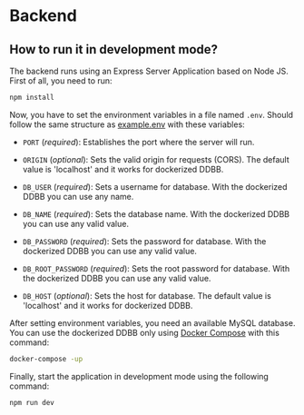 # Backend

## How to run it in development mode?

The backend runs using an Express Server Application based on Node JS. First of all, you need to run:

```bash
npm install
```

Now, you have to set the environment variables in a file named `.env`. Should follow the same structure as [example.env](./example.env) with these variables:
- `PORT` (*required*): Establishes the port where the server will run.

- `ORIGIN` (*optional*): Sets the valid origin for requests (CORS). The default value is 'localhost' and it works for dockerized DDBB.

- `DB_USER` (*required*): Sets a username for database. With the dockerized DDBB you can use any name.

- `DB_NAME` (*required*): Sets the database name. With the dockerized DDBB you can use any valid value.

- `DB_PASSWORD` (*required*): Sets the password for database. With the dockerized DDBB you can use any valid value.

- `DB_ROOT_PASSWORD` (*required*): Sets the root password for database. With the dockerized DDBB you can use any valid value. 

- `DB_HOST` (*optional*): Sets the host for database. The default value is 'localhost' and it works for dockerized DDBB.

After setting environment variables, you need an available MySQL database. You can use the dockerized DDBB only using [Docker Compose](https://docs.docker.com/compose/) with this command:
```bash
docker-compose -up
```

Finally, start the application in development mode using the following command:

```bash
npm run dev
```
